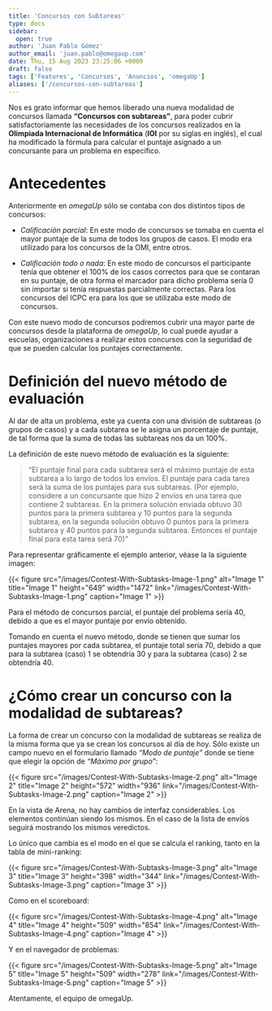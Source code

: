 ```yaml
---
title: 'Concursos con Subtareas'
type: docs
sidebar:
  open: true
author: 'Juan Pablo Gómez'
author_email: 'juan.pablo@omegaup.com'
date: Thu, 15 Aug 2023 23:25:06 +0000
draft: false
tags: ['Features', 'Concursos', 'Anuncios', 'omegaUp']
aliases: ['/concursos-con-subtareas']
---
```


Nos es grato informar que hemos liberado una nueva modalidad de concursos llamada **“Concursos con subtareas”**, para poder cubrir satisfactoriamente las necesidades de los concursos realizados en la **Olimpiada Internacional de Informática** (**IOI** por su siglas en inglés), el cual ha modificado la fórmula para calcular el puntaje asignado a un concursante para un problema en específico.

Antecedentes
======================

Anteriormente en _omegaUp_ sólo se contaba con dos distintos tipos de concursos:

- _Calificación parcial_: En este modo de concursos se tomaba en cuenta el mayor puntaje de la suma de todos los grupos de casos. El modo era utilizado para los concursos de la OMI, entre otros.

- _Calificación todo o nada_: En este modo de concursos el participante tenía que obtener el 100% de los casos correctos para que se contaran en su puntaje, de otra forma el marcador para dicho problema sería 0 sin importar si tenía respuestas parcialmente correctas. Para los concursos del ICPC era para los que se utilizaba este modo de concursos.

Con este nuevo modo de concursos podremos cubrir una mayor parte de concursos desde la plataforma de _omegaUp_, lo cual puede ayudar a escuelas, organizaciones a realizar estos concursos con la seguridad de que se pueden calcular los puntajes correctamente.

Definición del nuevo método de evaluación
======================

Al dar de alta un problema, este ya cuenta con una división de subtareas (o grupos de casos) y a cada subtarea se le asigna un porcentaje de puntaje, de tal forma que la suma de todas las subtareas nos da un 100%.

La definición de este nuevo método de evaluación es la siguiente:

> “El puntaje final para cada subtarea será el máximo puntaje de esta subtarea a lo largo de todos los envíos. El puntaje para cada tarea será la suma de los puntajes para sus subtareas. (Por ejemplo, considere a un concursante que hizo 2 envíos en una tarea que contiene 2 subtareas. En la primera solución enviada obtuvo 30 puntos para la primera subtarea y 10 puntos para la segunda subtarea, en la segunda solución obtuvo 0 puntos para la primera subtarea y 40 puntos para la segunda subtarea. Entonces el puntaje final para esta tarea será 70)”

Para representar gráficamente el ejemplo anterior, véase la la siguiente imagen:

{{< figure src="/images/Contest-With-Subtasks-Image-1.png" alt="Image 1" title="Image 1" height="649" width="1472" link="/images/Contest-With-Subtasks-Image-1.png" caption="Image 1" >}}

Para el método de concursos parcial, el puntaje del problema sería 40, debido a que es el mayor puntaje por envío obtenido.

Tomando en cuenta el nuevo método, donde se tienen que sumar los puntajes mayores por cada subtarea, el puntaje total sería 70, debido a que para la subtarea (caso)  1 se obtendría 30 y para la subtarea (caso) 2 se obtendría 40.  

¿Cómo crear un concurso con la modalidad de subtareas?
======================

La forma de crear un concurso con la modalidad de subtareas se realiza de la misma forma que ya se crean los concursos al día de hoy. Sólo existe un campo nuevo en el formulario llamado _“Modo de puntaje”_ donde se tiene que elegir la opción de _“Máximo por grupo”_:

{{< figure src="/images/Contest-With-Subtasks-Image-2.png" alt="Image 2" title="Image 2" height="572" width="936" link="/images/Contest-With-Subtasks-Image-2.png" caption="Image 2" >}}

En la vista de Arena, no hay cambios de interfaz considerables. Los elementos continúan siendo los mismos. En el caso de la lista de envíos seguirá mostrando los mismos veredictos.

Lo único que cambia es el modo en el que se calcula el ranking, tanto en la tabla de mini-ranking:

{{< figure src="/images/Contest-With-Subtasks-Image-3.png" alt="Image 3" title="Image 3" height="398" width="344" link="/images/Contest-With-Subtasks-Image-3.png" caption="Image 3" >}}

Como en el scoreboard:

{{< figure src="/images/Contest-With-Subtasks-Image-4.png" alt="Image 4" title="Image 4" height="509" width="854" link="/images/Contest-With-Subtasks-Image-4.png" caption="Image 4" >}}

Y en el navegador de problemas:

{{< figure src="/images/Contest-With-Subtasks-Image-5.png" alt="Image 5" title="Image 5" height="509" width="278" link="/images/Contest-With-Subtasks-Image-5.png" caption="Image 5" >}}

Atentamente, el equipo de omegaUp.
